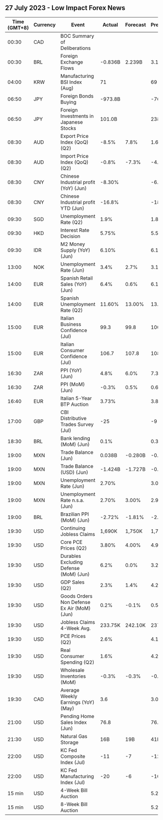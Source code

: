 ## 27 July 2023 - Low Impact Forex News

| Time (GMT+8) | Currency | Event | Actual | Forecast | Previous |
|------|----------|-------|--------|----------|----------|
| 00:30 | CAD | BOC Summary of Deliberations |  |  |  |
| 00:30 | BRL | Foreign Exchange Flows | -0.836B | 2.239B | 3.170B |
| 04:00 | KRW | Manufacturing BSI Index (Aug) | 71 |  | 69 |
| 06:50 | JPY | Foreign Bonds Buying | -973.8B |  | -76.6B |
| 06:50 | JPY | Foreign Investments in Japanese Stocks | 101.0B |  | 238.5B |
| 08:30 | AUD | Export Price Index (QoQ) (Q2) | -8.5% | 7.8% | 1.6% |
| 08:30 | AUD | Import Price Index (QoQ) (Q2) | -0.8% | -7.3% | -4.2% |
| 08:30 | CNY | Chinese Industrial profit (YoY) (Jun) | -8.30% |  | -6.50% |
| 08:30 | CNY | Chinese Industrial profit YTD (Jun) | -16.8% |  | -18.8% |
| 09:30 | SGD | Unemployment Rate (Q2) | 1.9% |  | 1.8% |
| 09:30 | HKD | Interest Rate Decision | 5.75% |  | 5.50% |
| 09:30 | IDR | M2 Money Supply (YoY) (Jun) | 6.10% |  | 6.10% |
| 13:00 | NOK | Unemployment Rate (Jun) | 3.4% | 2.7% | 3.1% |
| 14:00 | EUR | Spanish Retail Sales (YoY) (Jun) | 6.4% | 0.6% | 6.1% |
| 14:00 | EUR | Spanish Unemployment Rate (Q2) | 11.60% | 13.00% | 13.26% |
| 15:00 | EUR | Italian Business Confidence (Jul) | 99.3 | 99.8 | 100.2 |
| 15:00 | EUR | Italian Consumer Confidence (Jul) | 106.7 | 107.8 | 108.6 |
| 16:30 | ZAR | PPI (YoY) (Jun) | 4.8% | 6.0% | 7.3% |
| 16:30 | ZAR | PPI (MoM) (Jun) | -0.3% | 0.5% | 0.6% |
| 16:40 | EUR | Italian 5-Year BTP Auction | 3.73% |  | 3.81% |
| 17:00 | GBP | CBI Distributive Trades Survey (Jul) | -25 |  | -9 |
| 18:30 | BRL | Bank lending (MoM) (Jun) | 0.1% |  | 0.3% |
| 19:00 | MXN | Trade Balance (Jun) | 0.038B | -0.280B | -0.074B |
| 19:00 | MXN | Trade Balance (USD) (Jun) | -1.424B | -1.727B | -0.864B |
| 19:00 | MXN | Unemployment Rate (Jun) | 2.70% |  | 3.00% |
| 19:00 | MXN | Unemployment Rate n.s.a. (Jun) | 2.70% | 3.00% | 2.90% |
| 19:00 | BRL | Brazilian PPI (MoM) (Jun) | -2.72% | -1.81% | -2.88% |
| 19:30 | USD | Continuing Jobless Claims | 1,690K | 1,750K | 1,749K |
| 19:30 | USD | Core PCE Prices (Q2) | 3.80% | 4.00% | 4.90% |
| 19:30 | USD | Durables Excluding Defense (MoM) (Jun) | 6.2% | 0.0% | 3.2% |
| 19:30 | USD | GDP Sales (Q2) | 2.3% | 1.4% | 4.2% |
| 19:30 | USD | Goods Orders Non Defense Ex Air (MoM) (Jun) | 0.2% | -0.1% | 0.5% |
| 19:30 | USD | Jobless Claims 4-Week Avg. | 233.75K | 242.10K | 237.50K |
| 19:30 | USD | PCE Prices (Q2) | 2.6% |  | 4.1% |
| 19:30 | USD | Real Consumer Spending (Q2) | 1.6% |  | 4.2% |
| 19:30 | USD | Wholesale Inventories (MoM) | -0.3% | -0.3% | -0.3% |
| 19:30 | CAD | Average Weekly Earnings (YoY) (May) | 3.6 |  | 3.0 |
| 21:00 | USD | Pending Home Sales Index (Jun) | 76.8 |  | 76.6 |
| 21:30 | USD | Natural Gas Storage | 16B | 19B | 41B |
| 22:00 | USD | KC Fed Composite Index (Jul) | -11 | -7 | -12 |
| 22:00 | USD | KC Fed Manufacturing Index (Jul) | -20 | -6 | -10 |
| 15 min | USD | 4-Week Bill Auction |  |  | 5.255% |
| 15 min | USD | 8-Week Bill Auction |  |  | 5.255% |
